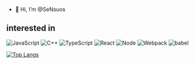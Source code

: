- 👋 Hi, I’m @SeNsuos
## interested in

![JavaScript](https://img.shields.io/badge/-JavaScript-%23F7DF1C?style=flat&logo=appveyor&labelColor=%23F7DF1C&color=%23FFCE5A)
![C++](https://img.shields.io/badge/-c%2B%2B-ff69b4)
![TypeScript](https://img.shields.io/badge/-TypeScript-%23031d30?style=flat&logo=appveyor&logo=typescript)
![React](https://img.shields.io/badge/-React-%23282C34?style=flat&logo=appveyor&logo=react)
![Node](https://img.shields.io/badge/-NodeJS-%23F05032?style=flat&logo=Node.js&logoColor=%23ffffff)
![Webpack](https://img.shields.io/badge/-Webpack-%232C3A42?style=flat&logo=webpack)
![babel](https://img.shields.io/badge/babel-brightgreen?style=flat&logo=babel)

[![Top Langs](https://github-readme-stats.vercel.app/api/top-langs/?username=SeNsuos&layout=compact)](https://github.com/anuraghazra/github-readme-stats)

<!---
SeNsuos/SeNsuos is a ✨ special ✨ repository because its `README.md` (this file) appears on your GitHub profile.
You can click the Preview link to take a look at your changes.
--->
